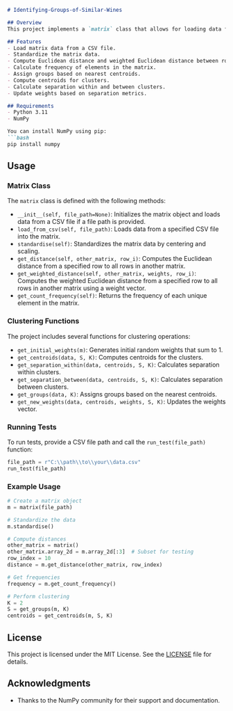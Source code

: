 ```markdown
# Identifying-Groups-of-Similar-Wines

## Overview
This project implements a `matrix` class that allows for loading data from a CSV file, standardizing the data, and performing clustering operations. The clustering algorithms include basic distance calculations and methods for updating cluster weights based on separation within and between clusters. This implementation is suitable for exploring clustering techniques and understanding how different metrics can affect clustering results.

## Features
- Load matrix data from a CSV file.
- Standardize the matrix data.
- Compute Euclidean distance and weighted Euclidean distance between rows.
- Calculate frequency of elements in the matrix.
- Assign groups based on nearest centroids.
- Compute centroids for clusters.
- Calculate separation within and between clusters.
- Update weights based on separation metrics.

## Requirements
- Python 3.11
- NumPy

You can install NumPy using pip:
```bash
pip install numpy
```

## Usage
### Matrix Class
The `matrix` class is defined with the following methods:
- `__init__(self, file_path=None)`: Initializes the matrix object and loads data from a CSV file if a file path is provided.
- `load_from_csv(self, file_path)`: Loads data from a specified CSV file into the matrix.
- `standardise(self)`: Standardizes the matrix data by centering and scaling.
- `get_distance(self, other_matrix, row_i)`: Computes the Euclidean distance from a specified row to all rows in another matrix.
- `get_weighted_distance(self, other_matrix, weights, row_i)`: Computes the weighted Euclidean distance from a specified row to all rows in another matrix using a weight vector.
- `get_count_frequency(self)`: Returns the frequency of each unique element in the matrix.

### Clustering Functions
The project includes several functions for clustering operations:
- `get_initial_weights(m)`: Generates initial random weights that sum to 1.
- `get_centroids(data, S, K)`: Computes centroids for the clusters.
- `get_separation_within(data, centroids, S, K)`: Calculates separation within clusters.
- `get_separation_between(data, centroids, S, K)`: Calculates separation between clusters.
- `get_groups(data, K)`: Assigns groups based on the nearest centroids.
- `get_new_weights(data, centroids, weights, S, K)`: Updates the weights vector.

### Running Tests
To run tests, provide a CSV file path and call the `run_test(file_path)` function:
```python
file_path = r"C:\\path\\to\\your\\data.csv"
run_test(file_path)
```

### Example Usage
```python
# Create a matrix object
m = matrix(file_path)

# Standardize the data
m.standardise()

# Compute distances
other_matrix = matrix()
other_matrix.array_2d = m.array_2d[:3]  # Subset for testing
row_index = 10
distance = m.get_distance(other_matrix, row_index)

# Get frequencies
frequency = m.get_count_frequency()

# Perform clustering
K = 2
S = get_groups(m, K)
centroids = get_centroids(m, S, K)
```

## License
This project is licensed under the MIT License. See the [LICENSE](LICENSE) file for details.

## Acknowledgments
- Thanks to the NumPy community for their support and documentation.
```
